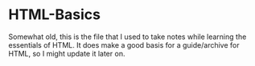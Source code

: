 # HTML-Basics
Somewhat old, this is the file that I used to take notes while learning the essentials of HTML. It does make a good basis for a guide/archive for HTML, so I might update it later on.
